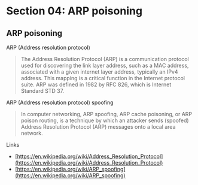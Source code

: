 # Section 04: ARP poisoning

## ARP poisoning
ARP (Address resolution protocol)
> The Address Resolution Protocol (ARP) is a communication protocol used for discovering the link layer address, such as a MAC address, associated with a given internet layer address, typically an IPv4 address.
> This mapping is a critical function in the Internet protocol suite.
> ARP was defined in 1982 by RFC 826, which is Internet Standard STD 37.

ARP (Address resolution protocol) spoofing
> In computer networking, ARP spoofing, ARP cache poisoning, or ARP poison routing, is a technique by which an attacker sends (spoofed) Address Resolution Protocol (ARP) messages onto a local area network.

Links
- [https://en.wikipedia.org/wiki/Address_Resolution_Protocol](https://en.wikipedia.org/wiki/Address_Resolution_Protocol)
- [https://en.wikipedia.org/wiki/ARP_spoofing](https://en.wikipedia.org/wiki/ARP_spoofing)
